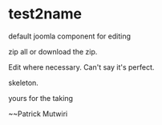 # test2name
default joomla component for editing

zip all or download the zip. 

Edit where necessary. Can't say it's perfect. 

skeleton.

yours for the taking


~~Patrick Mutwiri
